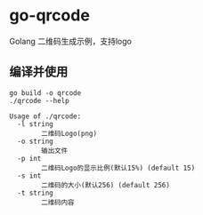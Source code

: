 # go-qrcode
Golang 二维码生成示例，支持logo

## 编译并使用

```
go build -o qrcode
./qrcode --help
```

```
Usage of ./qrcode:
  -l string
        二维码Logo(png)
  -o string
        输出文件
  -p int
        二维码Logo的显示比例(默认15%) (default 15)
  -s int
        二维码的大小(默认256) (default 256)
  -t string
        二维码内容
```
